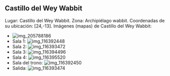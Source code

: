 ## Castillo del Wey Wabbit
Lugar: Castillo del Wey Wabbit.
Zona: Archipiélago wabbit.
Coordenadas de su ubicación: [24,-13].
Imágenes (mapas) de Castillo del Wey Wabbit:
- ![img_205788186](https://media.discordapp.net/attachments/1115311447145193482/1115348109640355950/205788186.jpg)
- Sala 1: ![img_116392448](https://media.discordapp.net/attachments/1115311447145193482/1115320749448765450/116392448.jpg)
- Sala 2: ![img_116393472](https://media.discordapp.net/attachments/1115311447145193482/1115320752934232165/116393472.jpg)
- Sala 3: ![img_116394496](https://media.discordapp.net/attachments/1115311447145193482/1115320756604260403/116394496.jpg)
- Sala 4: ![img_116395520](https://media.discordapp.net/attachments/1115311447145193482/1115320777353470014/116395520.jpg)
- Sala del trono: ![img_116392450](https://media.discordapp.net/attachments/1115311447145193482/1115320750954520586/116392450.jpg)
- Salida: ![img_116393474](https://media.discordapp.net/attachments/1115311447145193482/1115320754595188808/116393474.jpg)